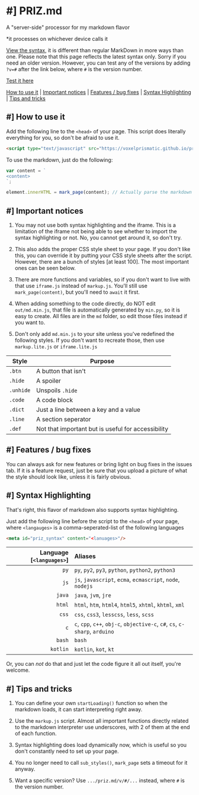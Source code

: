 # #] PRIZ.md
A "server-side" processor for my markdown flavor

*it processes on whichever device calls it

[View the syntax](https://voxelprismatic.github.io/priz.md/view), it is different
than regular MarkDown in more ways than one. Please note that this page reflects
the latest syntax only. Sorry if you need an older version. However, you can test
any of the versions by adding `?v=#` after the link below, where `#` is the version
number.

[Test it here](https://voxelprismatic.github.io/priz.md/view/markup)

[How to use it](#-how-to-use-it) | [Important notices](#-important-notices) |
[Features / bug fixes](#-features--bug-fixes) | [Syntax Highlighting](#-syntax-highlighting)
| [Tips and tricks](#-tips-and-tricks)

## #] How to use it
Add the following line to the `<head>` of your page. This script does literally
everything for you, so don't be afraid to use it.
```html
<script type="text/javascript" src="https://voxelprismatic.github.io/priz.md/markup.js" id="priz_script"></script>
```

To use the markdown, just do the following:
```js
var content = `
<content>
`;

element.innerHTML = mark_page(content); // Actually parse the markdown
```

## #] Important notices
1. You may not use both syntax highlighting and the iframe. This is a limitation
of the iframe not being able to see whether to import the syntax highlighting or
not. No, you cannot get around it, so don't try.

2. This also adds the proper CSS style sheet to your page. If you don't like this,
you can override it by putting your CSS style sheets after the script. However,
there are a bunch of styles [at least 100]. The most important ones can be seen below.

3. There are more functions and variables, so if you don't want to live with that
use `iframe.js` instead of `markup.js`. You'll still use `mark_page(content)`,
but you'll need to `await` it first.

4. When adding something to the code directly, do NOT edit `out/md.min.js`, that
file is automatically generated by `min.py`, so it is easy to create. All files
are in the `md` folder, so edit those files instead if you want to.

5. Don't only add `md.min.js` to your site unless you've redefined the following styles.
If you don't want to recreate those, then use `markup.lite.js` or `iframe.lite.js`

| Style | Purpose |
| - | - |
| `.btn` | A button that isn't |
| `.hide` | A spoiler |
| `.unhide` | Unspoils `.hide` |
| `.code` | A code block |
| `.dict` | Just a line between a key and a value |
| `.line` | A section seperator |
| `.def` | Not that important but is useful for accessibility |

## #] Features / bug fixes
You can always ask for new features or bring light on bug fixes in the issues tab.
If it is a feature request, just be sure that you upload a picture of what the
style should look like, unless it is fairly obvious.

## #] Syntax Highlighting
That's right, this flavor of markdown also supports syntax highlighting.

Just add the following line before the script to the `<head>` of your page, where
`<langauges>` is a comma-seperated-list of the following languages
```html
<meta id="priz_syntax" content="<lanuages>"/>
```
| Language [`<languages>`] | Aliases |
| -:|:- |
| `py` | `py`, `py2`, `py3`, `python`, `python2`, `python3` |
| `js` | `js`, `javascript`, `ecma`, `ecmascript`, `node`, `nodejs` |
| `java` | `java`, `jvm`, `jre` |
| `html` | `html`, `htm`, `html4`, `html5`, `xhtml`, `khtml`, `xml` |
| `css` | `css`, `css3`, `lesscss`, `less`, `scss` |
| `c` | `c`, `cpp`, `c++`, `obj-c`, `objective-c`, `c#`, `cs`, `c-sharp`, `arduino` |
| `bash` | `bash` |
| `kotlin` | `kotlin`, `kot`, `kt` |

Or, you can *not* do that and just let the code figure it all out itself, you're
welcome.

## #] Tips and tricks
1. You can define your own `startLoading()` function so when the markdown loads,
it can start interpreting right away.

2. Use the `markup.js` script. Almost all important functions directly related
to the markdown interpreter use underscores, with 2 of them at the end of each
function.

3. Syntax highlighting does load dynamically now, which is useful so you don't
constantly need to set up your page.

4. You no longer need to call `sub_styles()`, `mark_page` sets a timeout for it
anyway.

5. Want a specific version? Use `.../priz.md/v/#/...` instead, where `#` is the
version number.
